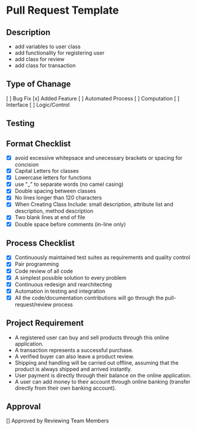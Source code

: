 # Pull Request Template

## Description
- add variables to user class
- add functionality for registering user 
- add class for review
- add class for transaction


## Type of Chanage
[ ] Bug Fix
[x] Added Feature
[ ] Automated Process
[ ] Computation
[ ] Interface
[ ] Logic/Control

## Testing


## Format Checklist
- [x] avoid excessive whitepsace and unecessary brackets or spacing for concision
- [x] Capital Letters for classes 
- [x] Lowercase letters for functions
- [x] use "_" to separate words (no camel casing)
- [x] Double spacing between classes
- [x] No lines longer than 120 characters
- [x] When Creating Class Include: small description, attribute list and description, method description 
- [x] Two blank lines at end of file
- [x] Double space before comments (in-line only)

## Process Checklist
- [x] Continuously maintained test suites as requirements and quality control
- [x] Pair programming
- [x] Code review of all code
- [x] A simplest possible solution to every problem
- [x] Continuous redesign and rearchitecting
- [x] Automation in testing and integration
- [x] All the code/documentation contributions will go through the pull-request/review process

## Project Requirement
- A registered user can buy and sell products through this online application.
- A transaction represents a successful purchase.
- A verified buyer can also leave a product review.
- Shipping and handling will be carried out offline, assuming that the product is always shipped and arrived instantly.
- User payment is directly through their balance on the online application.
- A user can add money to their account through online banking (transfer directly from their own banking account).

## Approval 
[] Approved by Reviewing Team Members